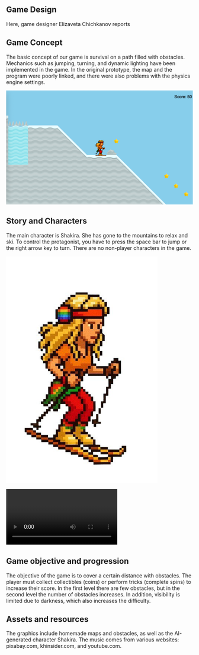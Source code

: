 ## Game Design

Here, game designer Elizaveta Chichkanov reports

## Game Concept

The basic concept of our game is survival on a path filled with obstacles. Mechanics such as jumping, turning, and dynamic lighting have been implemented in the game.  In the original prototype, the map and the program were poorly 
linked, and there were also problems with the physics engine settings.

![Screenshot Map](assets/screenshot.png)

## Story and Characters

The main character is Shakira. She has gone to the mountains to relax and ski. To control the protagonist,
you have to press the space bar to jump or the right arrow key to turn. There are no non-player characters
in the game.

![Screenshot Shakira](assets/screenshot_shakira.jpg)

![Shakira Dance](assets/shakira_tanz.mp4)

## Game objective and progression

The objective of the game is to cover a certain distance with obstacles. The player must
collect collectibles (coins) or perform tricks (complete spins) to increase their score. In the first level
there are few obstacles, but in the second level the number of obstacles increases. In addition, visibility is limited due to darkness,
which also increases the difficulty.

## Assets and resources

The graphics include homemade maps and obstacles, as well as the AI-generated character Shakira. The music comes
from various websites: pixabay.com, khinsider.com, and youtube.com.
